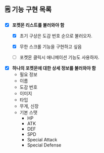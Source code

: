 
## 🗒️ 기능 구현 목록

- [x] **포켓몬 리스트를 불러와야 함**
  - [x] 초기 구상은 도감 번호 순으로 불러오자.
  - [x] 무한 스크롤 기능을 구현하고 싶음
  - [ ] 포켓몬 클릭시 애니메이션 기능도 사용하자.


  
- [x] **하나의 포켓몬에 대한 상세 정보를 불러와야 함**
  - 필요 정보
  - 이름
  - 도감 번호
  - 이미지
  - 타입
  - 무게, 신장
  - 기본 스탯
    - HP
    - ATK
    - DEF
    - SPD
    - Special Attack
    - Special Defense